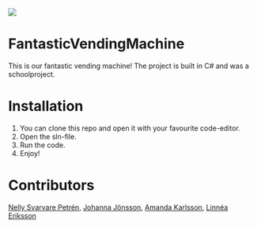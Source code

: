 <img src="https://media.giphy.com/media/CprnDw0e7u1IHOioYp/giphy.gif">

# FantasticVendingMachine

This is our fantastic vending machine! The project is built in C# and was a schoolproject.

# Installation

1.  You can clone this repo and open it with your favourite code-editor.
2.  Open the sln-file.
3.  Run the code.
4.  Enjoy!

# Contributors

[Nelly Svarvare Petrén](https://github.com/NellySP),
[Johanna Jönsson](https://github.com/JonssonJohanna),
[Amanda Karlsson](https://github.com/amandaprintz),
[Linnéa Eriksson](https://github.com/LinneaEriksson)
